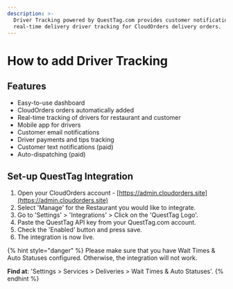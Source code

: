 ```yaml
---
description: >-
  Driver Tracking powered by QuestTag.com provides customer notifications with
  real-time delivery driver tracking for CloudOrders delivery orders.
---
```


# How to add Driver Tracking

## Features

* Easy-to-use dashboard
* CloudOrders orders automatically added
* Real-time tracking of drivers for restaurant and customer
* Mobile app for drivers
* Customer email notifications
* Driver payments and tips tracking
* Customer text notifications \(paid\)
* Auto-dispatching \(paid\)

## Set-up QuestTag Integration

1. Open your CloudOrders account - [https://admin.cloudorders.site](https://admin.cloudorders.site)
2. Select 'Manage' for the Restaurant you would like to integrate.
3. Go to 'Settings' &gt; 'Integrations' &gt; Click on the 'QuestTag Logo'.
4. Paste the QuestTag API key from your QuestTag.com account.
5. Check the 'Enabled' button and press save.
6. The integration is now live.

{% hint style="danger" %}
Please make sure that you have Wait Times & Auto Statuses configured. Otherwise, the integration will not work.

**Find at**: 'Settings &gt; Services &gt; Deliveries &gt; Wait Times & Auto Statuses'.
{% endhint %}

